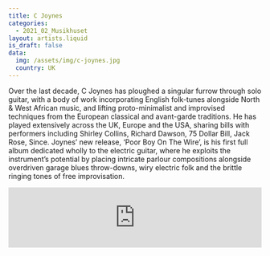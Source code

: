 ```yaml
---
title: C Joynes
categories:
  - 2021_02_Musikhuset
layout: artists.liquid
is_draft: false
data:
  img: /assets/img/c-joynes.jpg
  country: UK
---
```


Over the last decade, C Joynes has ploughed a singular furrow through solo guitar, with a body of work incorporating English folk-tunes alongside North & West African music, and lifting proto-minimalist and improvised techniques from the European classical and avant-garde traditions. He has played extensively across the UK, Europe and the USA, sharing bills with performers including Shirley Collins, Richard Dawson, 75 Dollar Bill, Jack Rose, Since. Joynes’ new release, ‘Poor Boy On The Wire’, is his first full album dedicated wholly to the electric guitar, where he exploits the instrument’s potential by placing intricate parlour compositions alongside overdriven garage blues throw-downs, wiry electric folk and the brittle ringing tones of free improvisation.

<iframe style="border: 0; width: 100%; height: 120px;" src="https://bandcamp.com/EmbeddedPlayer/album=197199820/size=large/bgcol=ffffff/linkcol=0687f5/tracklist=false/artwork=small/transparent=true/" seamless><a href="https://cjoynes.bandcamp.com/album/poor-boy-on-the-wire-stereo-mix">Poor Boy On The Wire (Stereo mix) by C Joynes</a></iframe>
